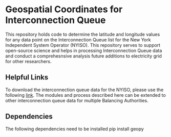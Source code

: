 # Geospatial Coordinates for Interconnection Queue

This repository holds code to determine the latitude and longitude values for any data point on the Interconnection Queue list for the New York Independent System Operator (NYISO). This repository serves to support open-source science and helps in processing Interconnection Queue data and conduct a comprehesnsive analysis future additions to electricity grid for other researchers.

## Helpful Links
To download the interconnection queue data for the NYISO, please use the following [link](https://www.nyiso.com/interconnections). The modules and process described here can be extended to other interconnection queue data for multiple Balancing Authorities.

## Dependencies
The following dependencies need to be installed
pip install geopy
